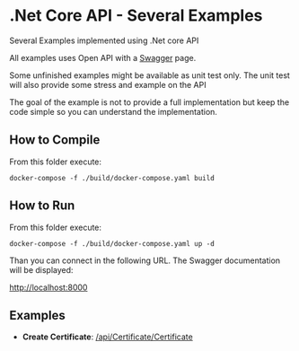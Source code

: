 # .Net Core API - Several Examples

Several Examples implemented using .Net core API

All examples uses Open API with a [Swagger](http://rogeriodossantos.github.io/Wiki/stage/swashbuckle.html) page.

Some unfinished examples might be available as unit test only. The unit test will also provide some stress and example on the API

The goal of the example is not to provide a full implementation but keep the code simple so you can understand the implementation.

## How to Compile

From this folder execute:

```shell
docker-compose -f ./build/docker-compose.yaml build
```

## How to Run

From this folder execute:

```shell
docker-compose -f ./build/docker-compose.yaml up -d
```

Than you can connect in the following URL. The Swagger documentation will be displayed:

[http://localhost:8000](http://localhost:8000)

## Examples

- **Create Certificate**: [/api/Certificate/Certificate](http://localhost:8000/api/Certificate/Certificate?certificateName=certificate_name&certificatePassword=certificate_password&expirationInYears=10)


